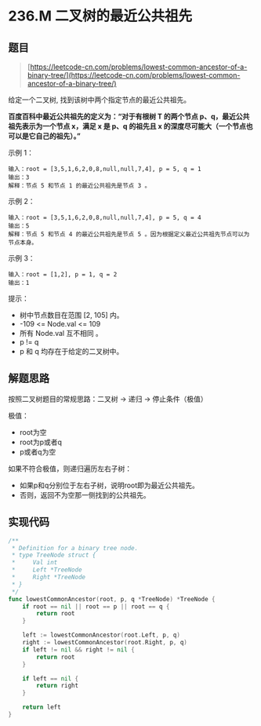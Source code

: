 # 236.M 二叉树的最近公共祖先

## 题目

> [https://leetcode-cn.com/problems/lowest-common-ancestor-of-a-binary-tree/](https://leetcode-cn.com/problems/lowest-common-ancestor-of-a-binary-tree/)

给定一个二叉树, 找到该树中两个指定节点的最近公共祖先。

**百度百科中最近公共祖先的定义为：“对于有根树 T 的两个节点 p、q，最近公共祖先表示为一个节点 x，满足 x 是 p、q 的祖先且 x 的深度尽可能大（一个节点也可以是它自己的祖先）。”**

示例 1：

```
输入：root = [3,5,1,6,2,0,8,null,null,7,4], p = 5, q = 1 
输出：3 
解释：节点 5 和节点 1 的最近公共祖先是节点 3 。 
```

示例 2：

```
输入：root = [3,5,1,6,2,0,8,null,null,7,4], p = 5, q = 4 
输出：5 
解释：节点 5 和节点 4 的最近公共祖先是节点 5 。因为根据定义最近公共祖先节点可以为节点本身。 
```

示例 3：

```
输入：root = [1,2], p = 1, q = 2 
输出：1
```

提示：

* 树中节点数目在范围 \[2, 105] 内。&#x20;
* \-109 <= Node.val <= 109&#x20;
* 所有 Node.val 互不相同 。&#x20;
* p != q&#x20;
* p 和 q 均存在于给定的二叉树中。

## 解题思路

按照二叉树题目的常规思路：二叉树  -> 递归  -> 停止条件（极值）

极值：

* root为空
* root为p或者q
* p或者q为空

如果不符合极值，则递归遍历左右子树：

* 如果p和q分别位于左右子树，说明root即为最近公共祖先。
* 否则，返回不为空那一侧找到的公共祖先。

## 实现代码

```go
/**
 * Definition for a binary tree node.
 * type TreeNode struct {
 *     Val int
 *     Left *TreeNode
 *     Right *TreeNode
 * }
 */
func lowestCommonAncestor(root, p, q *TreeNode) *TreeNode {
	if root == nil || root == p || root == q {
		return root
	}

	left := lowestCommonAncestor(root.Left, p, q)
	right := lowestCommonAncestor(root.Right, p, q)
	if left != nil && right != nil {
		return root
	}

	if left == nil {
		return right
	}

	return left
}

```
